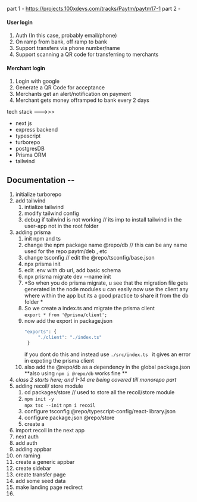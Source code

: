 part 1 - https://projects.100xdevs.com/tracks/Paytm/paytm17-1
part 2 - 

#### User login
1. Auth (In this case, probably email/phone)
2. On ramp from bank, off ramp to bank
3. Support transfers via phone number/name
4. Support scanning a QR code for transferring to merchants

#### Merchant login
1. Login with google
2. Generate a QR Code for acceptance
3. Merchants get an alert/notification on payment
4. Merchant gets money offramped to bank every 2 days

tech stack --->>>
- next js
- express backend
- typescript
- turborepo
- postgresDB
- Prisma ORM
- tailwind


## Documentation --
1. initialize turborepo
2. add tailwind
	1. intialize tailwind
	2. modify tailwind config
	3. debug if tailwind is not working
	// its imp to install tailwind in the user-app not in the root folder 
3. adding prisma
	1. init npm and ts
	2. change the npm package name @repo/db
	   // this can be any name used for the repo
	   paytm/deb , etc
	3. change tsconfig // edit the @repo/tsconfig/base.json
	4. npx prisma init
	5. edit .env with db url, add basic schema
	6. npx prisma migrate dev --name init
	7. *So when you do prisma migrate, 
	   u see that the migration file gets generated in the node modules
	   u can easily now use the client any where within the app 
	   but its a good practice to share it from the db folder *
	8. So we create a index.ts and migrate the prisma client   
	   `export * from '@prisma/client';`
	9. now add the export in package.json
	   ```js
	   "exports": {			
			"./client": "./index.ts"			
		}
		```
	   if you dont do this and instead use 
	   `./src/index.ts ` it gives an error in expoting the prisma client 
	10. also add the @repo/db as a dependency in the global package.json	    
	    **also using `npm i @repo/db` works fine **
4. *class 2 starts here; and 1-14 are being covered till monorepo part*
5. adding recoil/ store module
	1. cd packages/store
	   // used to store all the recoil/store module
	2. `npm init -y`  
	  `npx tsc --init`
	  `npm i recoil`
	3. configure tsconfig  @repo/typescript-config/react-library.json
	4. configure package.json @repo/store
	5. create a  
6. import recoil in the next app
7. next auth
8. add auth
9. adding appbar
10. on raming
11. create a generic appbar
12. create sidebar
13. create transfer page
14. add some seed data
15. make landing page redirect
16. 